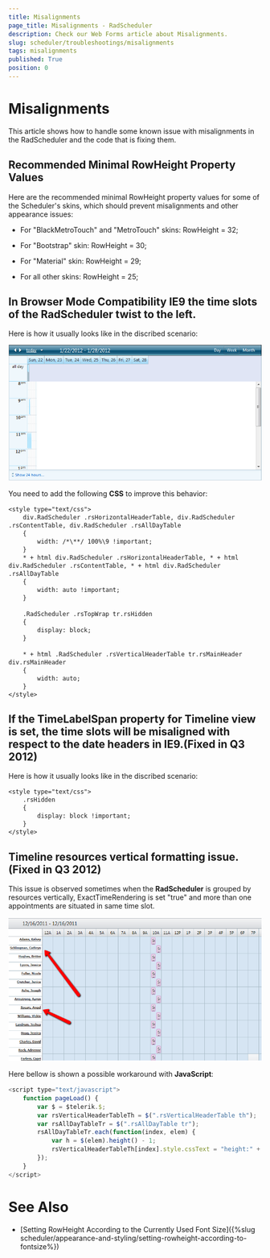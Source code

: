 ```yaml
---
title: Misalignments
page_title: Misalignments - RadScheduler
description: Check our Web Forms article about Misalignments.
slug: scheduler/troubleshootings/misalignments
tags: misalignments
published: True
position: 0
---
```


# Misalignments



This article shows how to handle some known issue with misalignments in the RadScheduler and the code that is fixing them.

## Recommended Minimal RowHeight Property Values

Here are the recommended minimal RowHeight property values for some of the Scheduler's skins, which should prevent misalignments and other appearance issues:

* For "BlackMetroTouch" and "MetroTouch" skins: RowHeight = 32;

* For "Bootstrap" skin: RowHeight = 30;

* For "Material" skin: RowHeight = 29;

* For all other skins: RowHeight = 25;


## In Browser Mode Compatibility IE9 the time slots of the RadScheduler twist to the left.

Here is how it usually looks like in the discribed scenario:

![scheduler troubleshootings misalignments 1](images/scheduler_troubleshootings_misalignments1.png)

You need to add the following **CSS** to improve this behavior:

````ASPNET
<style type="text/css">
	div.RadScheduler .rsHorizontalHeaderTable, div.RadScheduler .rsContentTable, div.RadScheduler .rsAllDayTable
	{
		width: /*\**/ 100%\9 !important;
	}
	* + html div.RadScheduler .rsHorizontalHeaderTable, * + html div.RadScheduler .rsContentTable, * + html div.RadScheduler .rsAllDayTable
	{
		width: auto !important;
	}
	
	.RadScheduler .rsTopWrap tr.rsHidden
	{
		display: block;
	}
	
	* + html .RadScheduler .rsVerticalHeaderTable tr.rsMainHeader div.rsMainHeader
	{
		width: auto;
	}
</style>
````


## If the TimeLabelSpan property for Timeline view is set, the time slots will be misaligned with respect to the date headers in IE9.(Fixed in Q3 2012)

Here is how it usually looks like in the discribed scenario:



````ASPNET
<style type="text/css">
	.rsHidden
	{
		display: block !important;
	}
</style>
````


## Timeline resources vertical formatting issue.(Fixed in Q3 2012)

This issue is observed sometimes when the **RadScheduler** is grouped by resources vertically, ExactTimeRendering is set "true" and more than one appointments are situated in same time slot.

![scheduler troubleshootings misalignments 2](images/scheduler_troubleshootings_misalignments2.png)

Here bellow is shown a possible workaround with **JavaScript**:

````JavaScript
<script type="text/javascript">
	function pageLoad() {
		var $ = $telerik.$;
		var rsVerticalHeaderTableTh = $(".rsVerticalHeaderTable th");
		var rsAllDayTableTr = $(".rsAllDayTable tr");
		rsAllDayTableTr.each(function(index, elem) {
			var h = $(elem).height() - 1;
			rsVerticalHeaderTableTh[index].style.cssText = "height:" + h + "px";
		});
	}
</script>
````


# See Also

 * [Setting RowHeight According to the Currently Used Font Size]({%slug scheduler/appearance-and-styling/setting-rowheight-according-to-fontsize%})

 
